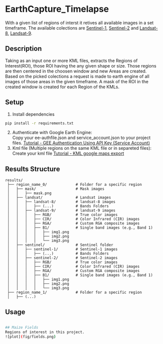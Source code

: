 # EarthCapture_Timelapse
With a given list of regions of interst it retives all available images in a set timeframe. The available colections are [Sentinel-1](https://developers.google.com/earth-engine/datasets/catalog/COPERNICUS_S1_GRD), [Sentinel-2](https://developers.google.com/earth-engine/datasets/catalog/COPERNICUS_S2_SR_HARMONIZED) and [Landsat-8](https://developers.google.com/earth-engine/datasets/catalog/LANDSAT_LC08_C02_T1_L2), [Landsat-9](https://developers.google.com/earth-engine/datasets/catalog/LANDSAT_LC09_C02_T1_L2).

## Description
Taking as an input one or more KML files, extracts the Regions of Interest(ROI), those ROI having the any given shape or size. Those regions are then centered in the choosen window and new Areas are created. Based on the picked colections a request is made to earth engine of all images of those areas in the given timeframe. A mask of the ROI in the created window is created for each Region of the KMLs.

## Setup
1. Install dependencies
```sh
pip install -r requirements.txt
```
2. Authenticate with Google Earth Engine:<br>
   Copy your ee-authfile.json and service_account.json to your project files.
   [Tutorial - GEE Authentication Using API Key (Service Account)](https://www.youtube.com/watch?v=wHBUNDTvgtk)
3. Kml file (Multiple regions on the same KML file or in separeted files):<br>
   Create your kml file
   [Tutorial - KML google maps export](https://www.youtube.com/watch?v=LQz3kUMKMwU)

## Results Structure
```
results/  
 ├── region_name_0/             # Folder for a specific region  
 │   ├── mask/                  # Mask images
 │   │   ├── mask.png
 │   ├── landsat/               # Landsat images
 │   │   ├── landsat-8/         # landsat-8 images
 │   │   │   ├── (...)          # Bands Folders  
 │   │   ├── landsat-9/         # landsat-9 images  
 │   │   │   ├── RGB/           # True color images  
 │   │   │   ├── CIR/           # Color Infrared (CIR) images  
 │   │   │   ├── RGA/           # Custom RGA composite images  
 │   │   │   ├── B1/            # Single band images (e.g., Band 1)  
 │   │   │   │   ├── img1.png  
 │   │   │   │   ├── img2.png  
 │   │   │   │   └── img3.png
 │   ├── sentinel/              # Sentinel folder  
 │   │   ├── sentinel-1/        # Sentinel-1 images
 │   │   │   ├── (...)          # Bands Folders  
 │   │   ├── sentinel-2/        # Sentinel-2 images  
 │   │   │   ├── RGB/           # True color images  
 │   │   │   ├── CIR/           # Color Infrared (CIR) images  
 │   │   │   ├── RGA/           # Custom RGA composite images  
 │   │   │   ├── B1/            # Single band images (e.g., Band 1)  
 │   │   │   │   ├── img1.png  
 │   │   │   │   ├── img2.png  
 │   │   │   │   └── img3.png
 ├── region_name_1/             # Folder for a specific region
 │   ├── (...) 
```

## Usage

```bash python EE_Image_Request.py --satelites "ALL" --window_size 124 --start_date "2025-01-07" --end_date "2025-07-15"

## Maize Fields
Regions of interest in this project.
![plot](fig/fields.png)

